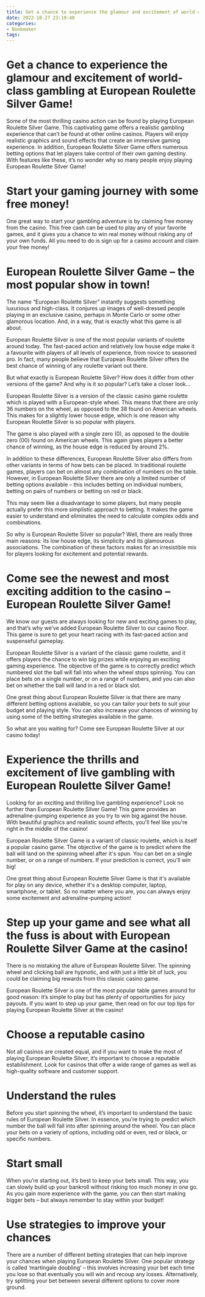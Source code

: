 ```yaml
---
title: Get a chance to experience the glamour and excitement of world class gambling at European Roulette Silver Game!
date: 2022-10-27 23:19:48
categories:
- Bookmaker
tags:
---
```



#  Get a chance to experience the glamour and excitement of world-class gambling at European Roulette Silver Game!

Some of the most thrilling casino action can be found by playing European Roulette Silver Game. This captivating game offers a realistic gambling experience that can’t be found at other online casinos. Players will enjoy realistic graphics and sound effects that create an immersive gaming experience. In addition, European Roulette Silver Game offers numerous betting options that let players take control of their own gaming destiny. With features like these, it’s no wonder why so many people enjoy playing European Roulette Silver Game!

# Start your gaming journey with some free money!

One great way to start your gambling adventure is by claiming free money from the casino. This free cash can be used to play any of your favorite games, and it gives you a chance to win real money without risking any of your own funds. All you need to do is sign up for a casino account and claim your free money!

#  European Roulette Silver Game – the most popular show in town!

The name “European Roulette Silver” instantly suggests something luxurious and high-class. It conjures up images of well-dressed people playing in an exclusive casino, perhaps in Monte Carlo or some other glamorous location. And, in a way, that is exactly what this game is all about.

European Roulette Silver is one of the most popular variants of roulette around today. The fast-paced action and relatively low house edge make it a favourite with players of all levels of experience, from novice to seasoned pro. In fact, many people believe that European Roulette Silver offers the best chance of winning of any roulette variant out there.

But what exactly is European Roulette Silver? How does it differ from other versions of the game? And why is it so popular? Let’s take a closer look…

European Roulette Silver is a version of the classic casino game roulette which is played with a European-style wheel. This means that there are only 36 numbers on the wheel, as opposed to the 38 found on American wheels. This makes for a slightly lower house edge, which is one reason why European Roulette Silver is so popular with players.

The game is also played with a single zero (0), as opposed to the double zero (00) found on American wheels. This again gives players a better chance of winning, as the house edge is reduced by around 2%.

In addition to these differences, European Roulette Silver also differs from other variants in terms of how bets can be placed. In traditional roulette games, players can bet on almost any combination of numbers on the table. However, in European Roulette Silver there are only a limited number of betting options available – this includes betting on individual numbers, betting on pairs of numbers or betting on red or black.

This may seem like a disadvantage to some players, but many people actually prefer this more simplistic approach to betting. It makes the game easier to understand and eliminates the need to calculate complex odds and combinations.

So why is European Roulette Silver so popular? Well, there are really three main reasons: its low house edge, its simplicity and its glamourous associations. The combination of these factors makes for an irresistible mix for players looking for excitement and potential rewards.

#  Come see the newest and most exciting addition to the casino – European Roulette Silver Game!

We know our guests are always looking for new and exciting games to play, and that’s why we’ve added European Roulette Silver to our casino floor. This game is sure to get your heart racing with its fast-paced action and suspenseful gameplay.

European Roulette Silver is a variant of the classic game roulette, and it offers players the chance to win big prizes while enjoying an exciting gaming experience. The objective of the game is to correctly predict which numbered slot the ball will fall into when the wheel stops spinning. You can place bets on a single number, or on a range of numbers, and you can also bet on whether the ball will land in a red or black slot.

One great thing about European Roulette Silver is that there are many different betting options available, so you can tailor your bets to suit your budget and playing style. You can also increase your chances of winning by using some of the betting strategies available in the game.

So what are you waiting for? Come see European Roulette Silver at our casino today!

#  Experience the thrills and excitement of live gambling with European Roulette Silver Game!

Looking for an exciting and thrilling live gambling experience? Look no further than European Roulette Silver Game! This game provides an adrenaline-pumping experience as you try to win big against the house. With beautiful graphics and realistic sound effects, you'll feel like you're right in the middle of the casino!

European Roulette Silver Game is a variant of classic roulette, which is itself a popular casino game. The objective of the game is to predict where the ball will land on the spinning wheel after it's spun. You can bet on a single number, or on a range of numbers. If your prediction is correct, you'll win big!

One great thing about European Roulette Silver Game is that it's available for play on any device, whether it's a desktop computer, laptop, smartphone, or tablet. So no matter where you are, you can always enjoy some excitement and adrenaline-pumping action!

#  Step up your game and see what all the fuss is about with European Roulette Silver Game at the casino!

There is no mistaking the allure of European Roulette Silver. The spinning wheel and clicking ball are hypnotic, and with just a little bit of luck, you could be claiming big rewards from this classic casino game.

European Roulette Silver is one of the most popular table games around for good reason: it’s simple to play but has plenty of opportunities for juicy payouts. If you want to step up your game, then read on for our top tips for playing European Roulette Silver at the casino!

# Choose a reputable casino

Not all casinos are created equal, and if you want to make the most of playing European Roulette Silver, it’s important to choose a reputable establishment. Look for casinos that offer a wide range of games as well as high-quality software and customer support.

# Understand the rules

Before you start spinning the wheel, it’s important to understand the basic rules of European Roulette Silver. In essence, you’re trying to predict which number the ball will fall into after spinning around the wheel. You can place your bets on a variety of options, including odd or even, red or black, or specific numbers.

# Start small

When you’re starting out, it’s best to keep your bets small. This way, you can slowly build up your bankroll without risking too much money in one go. As you gain more experience with the game, you can then start making bigger bets – but always remember to stay within your budget!

# Use strategies to improve your chances

There are a number of different betting strategies that can help improve your chances when playing European Roulette Silver. One popular strategy is called ‘martingale doubling’ – this involves increasing your bet each time you lose so that eventually you will win and recoup any losses. Alternatively, try splitting your bet between several different options to cover more ground.